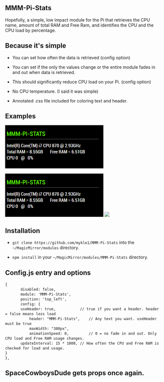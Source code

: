 ## MMM-Pi-Stats

Hopefully, a simple, low impact module for the Pi that retrieves the CPU name, amount of total
RAM and Free Ram, and identifies the CPU and the CPU load by percentage.

## Because it's simple

* You can set how often the data is retrieved (config option)

* You can set if the only the values change or the entire module fades in and out when data is retrieved.

* This should significantly reduce CPU load on your Pi. (config option)

* No CPU temperature. (I said it was simple)

* Annotated .css file included for coloring text and header.

## Examples

![](images/1.PNG)

![](images/1.PNG) ![](images/2.PNG)

## Installation

* `git clone https://github.com/mykle1/MMM-Pi-Stats` into the `~/MagicMirror/modules` directory.

* `npm install` in your `~/MagicMirror/modules/MMM-Pi-Stats` directory.


## Config.js entry and options

    {
           disabled: false,
           module: 'MMM-Pi-Stats',
           position: 'top_left',
	       config: {
		   useHeader: true,           // true if you want a header. header = false means less load    
        	   header: "MMM-Pi-Stats",    // Any text you want. useHeader must be true
        	   maxWidth: "300px",
        	   animationSpeed: 0,         // 0 = no fade in and out. Only CPU load and Free RAM usage changes.
		   updateInterval: 15 * 1000, // How often the CPU and Free RAM is checked for load and usage.
	}
    },
	
## SpaceCowboysDude gets props once again.
